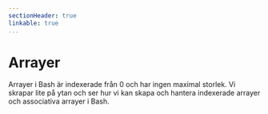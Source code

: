 ```yaml
---
sectionHeader: true
linkable: true
...
```


Arrayer
=======================

Arrayer i Bash är indexerade från 0 och har ingen maximal storlek. Vi skrapar lite på ytan och ser hur vi kan skapa och hantera indexerade arrayer och associativa arrayer i Bash.
